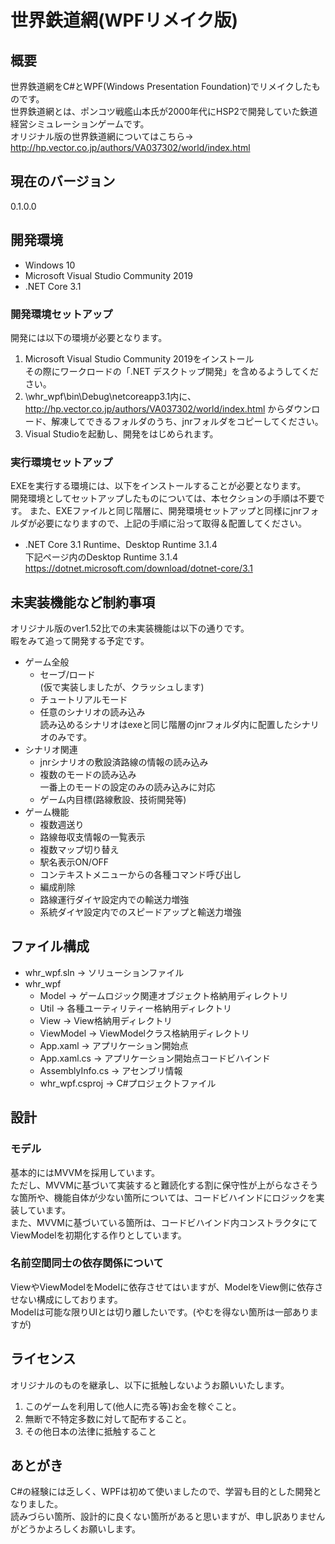 ﻿# 世界鉄道網(WPFリメイク版)

## 概要

世界鉄道網をC#とWPF(Windows Presentation Foundation)でリメイクしたものです。  
世界鉄道網とは、ポンコツ戦艦山本氏が2000年代にHSP2で開発していた鉄道経営シミュレーションゲームです。  
オリジナル版の世界鉄道網についてはこちら→ <http://hp.vector.co.jp/authors/VA037302/world/index.html>

## 現在のバージョン

0.1.0.0 

## 開発環境

- Windows 10  
- Microsoft Visual Studio Community 2019  
- .NET Core 3.1

### 開発環境セットアップ

開発には以下の環境が必要となります。

1. Microsoft Visual Studio Community 2019をインストール  
    その際にワークロードの「.NET デスクトップ開発」を含めるようしてください。
1. \whr_wpf\bin\Debug\netcoreapp3.1内に、 <http://hp.vector.co.jp/authors/VA037302/world/index.html> からダウンロード、解凍してできるフォルダのうち、jnrフォルダをコピーしてください。
1. Visual Studioを起動し、開発をはじめられます。

### 実行環境セットアップ

EXEを実行する環境には、以下をインストールすることが必要となります。  
開発環境としてセットアップしたものについては、本セクションの手順は不要です。
また、EXEファイルと同じ階層に、開発環境セットアップと同様にjnrフォルダが必要になりますので、上記の手順に沿って取得＆配置してください。

- .NET Core 3.1 Runtime、Desktop Runtime 3.1.4  
   下記ページ内のDesktop Runtime 3.1.4  
   <https://dotnet.microsoft.com/download/dotnet-core/3.1>

## 未実装機能など制約事項

オリジナル版のver1.52比での未実装機能は以下の通りです。  
暇をみて追って開発する予定です。

- ゲーム全般
  - セーブ/ロード  
    (仮で実装しましたが、クラッシュします)
  - チュートリアルモード
  - 任意のシナリオの読み込み  
    読み込めるシナリオはexeと同じ階層のjnrフォルダ内に配置したシナリオのみです。
- シナリオ関連
  - jnrシナリオの敷設済路線の情報の読み込み  
  - 複数のモードの読み込み  
    一番上のモードの設定のみの読み込みに対応
  - ゲーム内目標(路線敷設、技術開発等)
- ゲーム機能
  - 複数週送り
  - 路線毎収支情報の一覧表示
  - 複数マップ切り替え
  - 駅名表示ON/OFF
  - コンテキストメニューからの各種コマンド呼び出し
  - 編成削除
  - 路線運行ダイヤ設定内での輸送力増強
  - 系統ダイヤ設定内でのスピードアップと輸送力増強

## ファイル構成

- whr_wpf.sln → ソリューションファイル
- whr_wpf
  - Model → ゲームロジック関連オブジェクト格納用ディレクトリ
  - Util → 各種ユーティリティー格納用ディレクトリ
  - View → View格納用ディレクトリ
  - ViewModel → ViewModelクラス格納用ディレクトリ
  - App.xaml → アプリケーション開始点
  - App.xaml.cs → アプリケーション開始点コードビハインド
  - AssemblyInfo.cs → アセンブリ情報
  - whr_wpf.csproj → C#プロジェクトファイル

## 設計

### モデル

基本的にはMVVMを採用しています。  
ただし、MVVMに基づいて実装すると難読化する割に保守性が上がらなさそうな箇所や、機能自体が少ない箇所については、コードビハインドにロジックを実装しています。  
また、MVVMに基づいている箇所は、コードビハインド内コンストラクタにてViewModelを初期化する作りとしています。

### 名前空間同士の依存関係について

ViewやViewModelをModelに依存させてはいますが、ModelをView側に依存させない構成にしております。  
Modelは可能な限りUIとは切り離したいです。(やむを得ない箇所は一部ありますが)

## ライセンス

オリジナルのものを継承し、以下に抵触しないようお願いいたします。

1. このゲームを利用して(他人に売る等)お金を稼ぐこと。
2. 無断で不特定多数に対して配布すること。
3. その他日本の法律に抵触すること

## あとがき

C#の経験には乏しく、WPFは初めて使いましたので、学習も目的とした開発となりました。  
読みづらい箇所、設計的に良くない箇所があると思いますが、申し訳ありませんがどうかよろしくお願いします。
